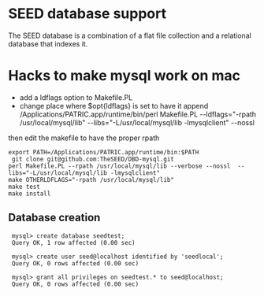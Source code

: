 # SEED database support

The SEED database is a combination of a flat file collection and a
relational database that indexes it.

# Hacks to make mysql work on mac

* add a ldflags option to Makefile.PL
* change place where $opt{ldflags} is set to have it append
  /Applications/PATRIC.app/runtime/bin/perl Makefile.PL  --ldflags="-rpath /usr/local/mysql/lib" --libs="-L/usr/local/mysql/lib -lmysqlclient" --nossl

then edit the makefile to have the proper rpath

```
export PATH=/Applications/PATRIC.app/runtime/bin:$PATH
 git clone git@github.com:TheSEED/DBD-mysql.git
perl Makefile.PL --rpath /usr/local/mysql/lib --verbose --nossl  --libs="-L/usr/local/mysql/lib -lmysqlclient"
make OTHERLDFLAGS="-rpath /usr/local/mysql/lib"
make test
make install
```

## Database creation
```
 mysql> create database seedtest;
 Query OK, 1 row affected (0.00 sec)

 mysql> create user seed@localhost identified by 'seedlocal';
 Query OK, 0 rows affected (0.00 sec)

 mysql> grant all privileges on seedtest.* to seed@localhost;
 Query OK, 0 rows affected (0.00 sec)
```
